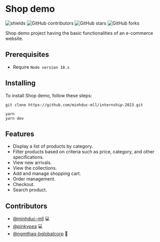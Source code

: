 # Shop demo

![shields](https://img.shields.io/github/package-json/v/minhduc-mll/internship-2023?logo=D)
![GitHub contributors](https://img.shields.io/github/contributors/minhduc-mll/internship-2023)
![GitHub stars](https://img.shields.io/github/stars/minhduc-mll/internship-2023?style=social)
![GitHub forks](https://img.shields.io/github/forks/minhduc-mll/internship-2023?style=social)

Shop demo project having the basic functionalities of an e-commerce website.

## Prerequisites

- Require `Node version 18.x`

## Installing

To install Shop demo, follow these steps:

```
git clone https://github.com/minhduc-mll/internship-2023.git
```

```
yarn
yarn dev
```

## Features

- Display a list of products by category.
- Filter products based on criteria such as price, category, and other specifications.
- View new arrivals.
- View the collections.
- Add and manage shopping cart.
- Order management.
- Checkout.
- Search product.

## Contributors

- [@minhduc-mll](https://github.com/minhduc-mll) 💻
- [@pinkypea](https://github.com/pinkypea) 💻
- [@ngmthaq-bglobalcorp](https://github.com/ngmthaq-bglobalcorp) 👀
